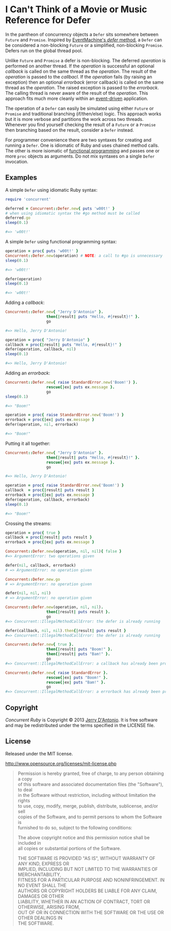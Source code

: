# I Can't Think of a Movie or Music Reference for Defer

In the pantheon of concurrency objects a `Defer` sits somewhere between `Future` and `Promise`.
Inspired by [EventMachine's *defer* method](https://github.com/eventmachine/eventmachine/wiki/EM::Deferrable-and-EM.defer),
a `Defer` can be considered a non-blocking `Future` or a simplified, non-blocking `Promise`. Defers run on the global thread pool.

Unlike `Future` and `Promise` a defer is non-blocking. The deferred *operation* is performed on another
thread. If the *operation* is successful an optional *callback* is called on the same thread as the *operation*.
The result of the *operation* is passed to the *callbacl*. If the *operation* fails (by raising an exception)
then an optional *errorback* (error callback) is called on the same thread as the *operation*. The raised
exception is passed to the *errorback*. The calling thread is never aware of the result of the *operation*.
This approach fits much more cleanly within an
[event-driven](http://en.wikipedia.org/wiki/Event-driven_programming) application.

The operation of a `Defer` can easily be simulated using either `Future` or `Promise` and traditional branching
(if/then/else) logic. This approach works but it is more verbose and partitions the work across two threads.
Whenever you find yourself checking the result of a `Future` or a `Promise` then branching based on the result,
consider a `Defer` instead.

For programmer convenience there are two syntaxes for creating and running a `Defer`. One is idiomatic of Ruby
and uses chained method calls. The other is more isiomatic of [functional programming](http://en.wikipedia.org/wiki/Concurrentprogramming)
and passes one or more `proc` objects as arguments. Do not mix syntaxes on a single `Defer` invocation.

## Examples

A simple `Defer` using idiomatic Ruby syntax:

```ruby
require 'concurrent'

deferred = Concurrent::Defer.new{ puts 'w00t!' }
# when using idiomatic syntax the #go method must be called
deferred.go
sleep(0.1)

#=> 'w00t!'
```

A simple `Defer` using functional programming syntax:

```ruby
operation = proc{ puts 'w00t!' }
Concurrent::Defer.new(operation) # NOTE: a call to #go is unnecessary
sleep(0.1)

#=> 'w00t!'

defer(operation)
sleep(0.1)

#=> 'w00t!'
```

Adding a *callback*:

```ruby
Concurrent::Defer.new{ "Jerry D'Antonio" }.
                  then{|result| puts "Hello, #{result}!" }.
                  go

#=> Hello, Jerry D'Antonio!

operation = proc{ "Jerry D'Antonio" }
callback = proc{|result| puts "Hello, #{result}!" }
defer(operation, callback, nil)
sleep(0.1)

#=> Hello, Jerry D'Antonio!
```

Adding an *errorback*:

```ruby
Concurrent::Defer.new{ raise StandardError.new('Boom!') }.
                  rescue{|ex| puts ex.message }.
                  go
sleep(0.1)

#=> "Boom!"

operation = proc{ raise StandardError.new('Boom!') }
errorback = proc{|ex| puts ex.message }
defer(operation, nil, errorback)

#=> "Boom!"
```

Putting it all together:

```ruby
Concurrent::Defer.new{ "Jerry D'Antonio" }.
                  then{|result| puts "Hello, #{result}!" }.
                  rescue{|ex| puts ex.message }.
                  go

#=> Hello, Jerry D'Antonio!

operation = proc{ raise StandardError.new('Boom!') }
callback  = proc{|result| puts result }
errorback = proc{|ex| puts ex.message }
defer(operation, callback, errorback)
sleep(0.1)

#=> "Boom!"
```

Crossing the streams:

```ruby
operation = proc{ true }
callback = proc{|result| puts result }
errorback = proc{|ex| puts ex.message }

Concurrent::Defer.new(operation, nil, nil){ false }
#=> ArgumentError: two operations given

defer(nil, callback, errorback)
# => ArgumentError: no operation given

Concurrent::Defer.new.go
# => ArgumentError: no operation given

defer(nil, nil, nil)
# => ArgumentError: no operation given

Concurrent::Defer.new(operation, nil, nil).
                  then{|result| puts result }.
                  go
#=> Concurrent::IllegalMethodCallError: the defer is already running

defer(callback, nil, nil).then{|result| puts result }
#=> Concurrent::IllegalMethodCallError: the defer is already running

Concurrent::Defer.new{ true }.
                  then{|result| puts "Boom!" }.
                  then{|result| puts "Bam!" }.
                  go
#=> Concurrent::IllegalMethodCallError: a callback has already been provided

Concurrent::Defer.new{ raise StandardError }.
                  rescue{|ex| puts "Boom!" }.
                  rescue{|ex| puts "Bam!" }.
                  go
#=> Concurrent::IllegalMethodCallError: a errorback has already been provided
```

## Copyright

*Concurrent Ruby* is Copyright &copy; 2013 [Jerry D'Antonio](https://twitter.com/jerrydantonio).
It is free software and may be redistributed under the terms specified in the LICENSE file.

## License

Released under the MIT license.

http://www.opensource.org/licenses/mit-license.php  

> Permission is hereby granted, free of charge, to any person obtaining a copy  
> of this software and associated documentation files (the "Software"), to deal  
> in the Software without restriction, including without limitation the rights  
> to use, copy, modify, merge, publish, distribute, sublicense, and/or sell  
> copies of the Software, and to permit persons to whom the Software is  
> furnished to do so, subject to the following conditions:  
> 
> The above copyright notice and this permission notice shall be included in  
> all copies or substantial portions of the Software.  
> 
> THE SOFTWARE IS PROVIDED "AS IS", WITHOUT WARRANTY OF ANY KIND, EXPRESS OR  
> IMPLIED, INCLUDING BUT NOT LIMITED TO THE WARRANTIES OF MERCHANTABILITY,  
> FITNESS FOR A PARTICULAR PURPOSE AND NONINFRINGEMENT. IN NO EVENT SHALL THE  
> AUTHORS OR COPYRIGHT HOLDERS BE LIABLE FOR ANY CLAIM, DAMAGES OR OTHER  
> LIABILITY, WHETHER IN AN ACTION OF CONTRACT, TORT OR OTHERWISE, ARISING FROM,  
> OUT OF OR IN CONNECTION WITH THE SOFTWARE OR THE USE OR OTHER DEALINGS IN  
> THE SOFTWARE.  
